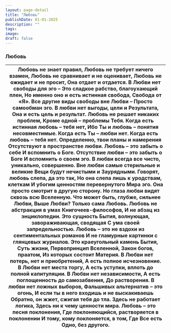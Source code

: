 ```yaml
---
layout: page-detail
title: "Любовь"
publishDate: 01-01-2025
description: ""
tags:
image:
draft: false
---
```


### Любовь

| Любовь не знает правил,  Любовь не требует ничего взамен,  Любовь не сравнивает и не оценивает,  Любовь не ожидает и не просит,  Она отдает и отдается.  В Любви нет свободы для эго –  Это сладкое рабство, благоухающий плен,  Но именно оно и есть истинная свобода,  Свобода от «Я».  Все другие виды свободы вне Любви –  Просто самообман эго.  В любви нет выгоды, цели и  Результата,  Она и есть цель и результат.  Любовь не решает никаких проблем,  Кроме одной – проблемы Тебя.  Когда есть истинная любовь – тебя нет,  Ибо Ты и любовь – понятия несовместимые.  Когда есть Ты – любви нет.  Когда есть любовь – тебя нет.  Определенно, твои планы и намерения  Отсутствуют в пространстве любви.  Любовь – это забыть о себе  И вспомнить о Боге.  Отсутствие любви – это забыть о Боге  И вспомнить о своем эго.  В любви всегда все чисто, уникально, совершенно.  Вне любви самые стерильные и великие  Вещи будут нечистыми и  Заурядными.  Говорят, любовь слепа, да это так,  Но она слепа лишь к уродствам, клеткам  И убогим ценностям перевернутого  Мира эго.  Она просто смотрит в другую сторону.  Но глаза любви видят сквозь всю Вселенную.  Что может быть, глубже, сильнее Любви,  Выше Любви? Только сама Любовь.  Любовь не абстракция в умах  Книгочеев-философов,  И не абзац из энциклопедии. Это сущность  Бытия, волнующая, завораживающая, сводящая  С ума своей запредельностью.  Любовь – это не вздохи из сентиментальных романов  И не гламурные картинки с глянцевых журналов.  Это краеугольный камень Бытия,  Суть жизни,  Первопринцип Вселенной,  Закон богов, праатом,  Из которых состоит Материя.  В Любви нет потерь, нет и приобретений,  А есть полное исчезновение.  В Любви нет места торгу,  А есть уступки, вплоть до полной капитуляции.  В Любви нет независимости,  А есть поглощенность до самозабвения,  До растворения.  В любви нет ложных выборов,  Фальшивых альтернатив – это огонь,  И если ты в него входишь и не выскакиваешь  Обратно, он жжет, сжигая тебя до тла.  Здесь не работает логика,  Здесь ни к чему ценности мира.  Любовь – это песня поклонения,  Где поклоняющийся, растворяется в поклонении  И тому, кому поклоняется, в том,  Где Все есть Одно, без другого. |
| --------------------------------------------------------------------------------------------------------------------------------------------------------------------------------------------------------------------------------------------------------------------------------------------------------------------------------------------------------------------------------------------------------------------------------------------------------------------------------------------------------------------------------------------------------------------------------------------------------------------------------------------------------------------------------------------------------------------------------------------------------------------------------------------------------------------------------------------------------------------------------------------------------------------------------------------------------------------------------------------------------------------------------------------------------------------------------------------------------------------------------------------------------------------------------------------------------------------------------------------------------------------------------------------------------------------------------------------------------------------------------------------------------------------------------------------------------------------------------------------------------------------------------------------------------------------------------------------------------------------------------------------------------------------------------------------------------------------------------------------------------------------------------------------------------------------------------------------------------------------------------------------------------------------------------------------------------------------------------------------------------------------------------------------------------------------------------------------------------------------------------------------------------------------------------------------------------------------------------------------------------- |
  
  
